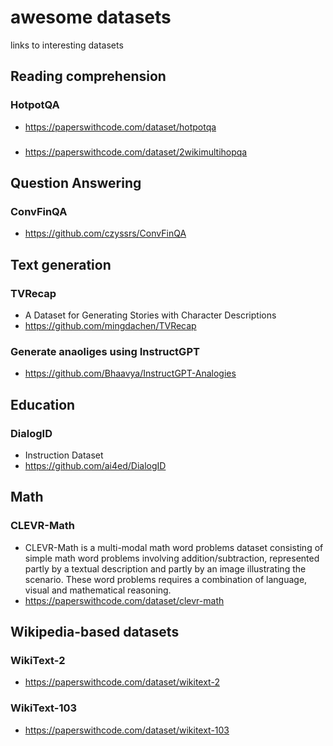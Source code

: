 # awesome datasets
links to interesting datasets

## Reading comprehension
### HotpotQA
* https://paperswithcode.com/dataset/hotpotqa

### 
* https://paperswithcode.com/dataset/2wikimultihopqa


## Question Answering
### ConvFinQA
* https://github.com/czyssrs/ConvFinQA


## Text generation
### TVRecap
* A Dataset for Generating Stories with Character Descriptions
* https://github.com/mingdachen/TVRecap

### Generate anaoliges using InstructGPT
* https://github.com/Bhaavya/InstructGPT-Analogies

## Education
### DialogID
* Instruction Dataset
* https://github.com/ai4ed/DialogID




## Math
### CLEVR-Math 
* CLEVR-Math is a multi-modal math word problems dataset consisting of simple math word problems involving addition/subtraction, represented partly by a textual description and partly by an image illustrating the scenario. These word problems requires a combination of language, visual and mathematical reasoning.
* https://paperswithcode.com/dataset/clevr-math


## Wikipedia-based datasets
### WikiText-2
* https://paperswithcode.com/dataset/wikitext-2
### WikiText-103
* https://paperswithcode.com/dataset/wikitext-103




